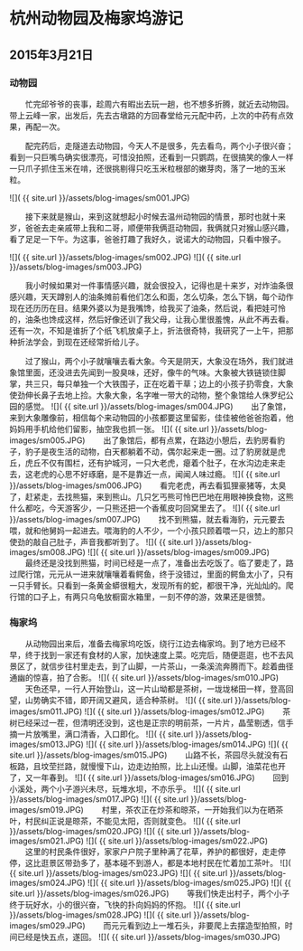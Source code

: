 杭州动物园及梅家坞游记
=======================
2015年3月21日
-----------------------

### 动物园

　　忙完邱爷爷的丧事，趁周六有暇出去玩一趟，也不想多折腾，就近去动物园。带上云峰一家，出发后，先去古墩路的方回春堂给元元配中药，上次的中药有点效果，再配一次。

　　配完药后，走隧道去动物园，今天人不是很多，先去看鸟，两个小子很兴奋；看到一只巨嘴鸟确实很漂亮，可惜没拍照，还看到一只鹦鹉，在很搞笑的像人一样一只爪子抓住玉米在啃，还很挑剔得只吃玉米粒根部的嫩芽肉，落了一地的玉米粒。

![]( {{ site.url }}/assets/blog-images/sm001.JPG)

　　接下来就是猴山，来到这就想起小时候去温州动物园的情景，那时也就十来岁，爸爸去走亲戚带上我和二哥，顺便带我俩逛动物园，我俩就只对猴山感兴趣，看了足足一下午。为这事，爸爸打趣了我好久，说诺大的动物园，只看中猴子。

![]( {{ site.url }}/assets/blog-images/sm002.JPG)
![]( {{ site.url }}/assets/blog-images/sm003.JPG)

　　我小时候如果对一件事情感兴趣，就会很投入，记得也是十来岁，对炸油条很感兴趣，天天蹲别人的油条摊前看他们怎么和面，怎么切条，怎么下锅，每个动作现在还历历在目。结果外婆以为是我嘴馋，给我买了油条，然后说，看把娃可怜的，油条也馋成这样，然后好像还训了我父母，让我心里很羞愧，从此不再去看。还有一次，不知是谁折了个纸飞机放桌子上，折法很奇特，我研究了一上午，把那种折法学会，到现在还经常折给儿子。

　　过了猴山，两个小子就嚷嚷去看大象。今天是阴天，大象没在场外，我们就进象馆里面，还没进去先闻到一股臭味，还好，像牛的气味。大象被大铁链锁住脚掌，共三只，每只单独一个大铁围子，正在吃着干草；边上的小孩子扔零食，大象使劲伸长鼻子去地上捡。大象大象，名字唯一带大的动物，整个象馆给人侏罗纪公园的感觉。
![]( {{ site.url }}/assets/blog-images/sm004.JPG)
　　出了象馆，来到大象雕像前，相信每个来动物园的小孩都要这里留影，佳佳被他爸爸抱着，他妈妈用手机给他们留影，抽空我也抓一张。
![]( {{ site.url }}/assets/blog-images/sm005.JPG)
　　出了象馆后，都有点累，在路边小憩后，去豹房看豹子，豹子是夜生活的动物，白天都躺着不动，偶尔起来走一圈。过了豹房就是虎丘，虎丘不仅有围栏，还有护城河，一只大老虎，瘪着个肚子，在水沟边走来走去，这老虎的心思不好琢磨，是不是靠近一点，闻闻人味过瘾。
![]( {{ site.url }}/assets/blog-images/sm006.JPG)
　　看完老虎，再去看狐狸豪猪等，太臭了，赶紧走，去找熊猫，来到熊山。几只乞丐熊可怜巴巴地在用眼神换食物，这熊什么都吃，今天游客少，一只熊还把一个香蕉皮叼回窝里去了。
![]( {{ site.url }}/assets/blog-images/sm007.JPG)
　　找不到熊猫，就去看海豹，元元要去喂，就和他舅妈一起进去。喂海豹的人不少，一个小孩只顾着喂一只，边上的那只使劲的敲自己肚子，声音我都听到了。
![]( {{ site.url }}/assets/blog-images/sm008.JPG)
![]( {{ site.url }}/assets/blog-images/sm009.JPG)
　　最终还是没找到熊猫，时间已经是一点了，准备出去吃饭了。临了要走了，路过爬行馆，元元从一进来就嚷嚷着看鳄鱼，终于没错过，里面的鳄鱼太小了，只有一只手臂长。只看到一条黄金蟒很粗大，发现所有的蛇，都很干净，光灿灿的。爬行馆的口子上，有两只乌龟放橱窗水箱里，一刻不停的游，效果还是很赞。

### 梅家坞
　　从动物园出来后，准备去梅家坞吃饭，绕行江边去梅家坞。到了地方已经不早，终于找到一家还有食材的人家，加快速度上菜。吃完后，随便逛逛，也不去风景区了，就信步往村里走去，到了山脚，一片茶山，一条溪流奔腾而下。趁着曲径通幽的惊喜，拍了合影。
![]( {{ site.url }}/assets/blog-images/sm010.JPG)
　　天色还早，一行人开始登山，这一片山坳都是茶树，一垅垅梯田一样，登高回望，山势确实不错，即开阔又避风，适合种茶树。
![]( {{ site.url }}/assets/blog-images/sm011.JPG)
![]( {{ site.url }}/assets/blog-images/sm012.JPG)
　　茶树已经采过一茬，但清明还没到，这也是正宗的明前茶，一片片，晶莹剔透，信手摘一片放嘴里，满口清香，入口即化。
![]( {{ site.url }}/assets/blog-images/sm013.JPG)
![]( {{ site.url }}/assets/blog-images/sm014.JPG)
![]( {{ site.url }}/assets/blog-images/sm015.JPG)
　　山路不长，茶园尽头就没有石板路，且坟茔拦路，就慢慢下山，边走边拍照，比上山还慢。山脚，油菜花也开了，又一年春到。
![]( {{ site.url }}/assets/blog-images/sm016.JPG)
　　回到小溪处，两个小子游兴未尽，玩堆水坝，不亦乐乎。
![]( {{ site.url }}/assets/blog-images/sm017.JPG)
![]( {{ site.url }}/assets/blog-images/sm019.JPG)
　　村里，茶农正在炒茶和晾茶，一开始我们以为在晒茶叶，村民纠正说是晾茶，不能见太阳，否则就变色。
![]( {{ site.url }}/assets/blog-images/sm020.JPG)
![]( {{ site.url }}/assets/blog-images/sm021.JPG)
![]( {{ site.url }}/assets/blog-images/sm022.JPG)
　　这里的村民条件很好，家家户户院子里种满了花草，养护的都很好，走走停停，这比逛景区带劲多了，基本碰不到游人，都是本地村民在忙着加工茶叶。
![]( {{ site.url }}/assets/blog-images/sm023.JPG)
![]( {{ site.url }}/assets/blog-images/sm024.JPG)
![]( {{ site.url }}/assets/blog-images/sm025.JPG)
![]( {{ site.url }}/assets/blog-images/sm026.JPG)
　　等我们快走出村子，两个小子终于玩好水，小的很兴奋，飞快的扑向妈妈的怀抱。
![]( {{ site.url }}/assets/blog-images/sm028.JPG)
![]( {{ site.url }}/assets/blog-images/sm029.JPG)
　　而元元看到边上一堆石头，非要爬上去摆造型拍照，时间已经是快五点，遂回。
![]( {{ site.url }}/assets/blog-images/sm030.JPG)

